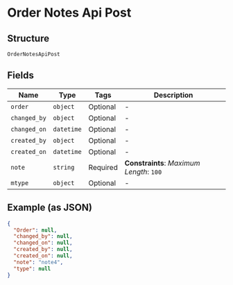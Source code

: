
# Order Notes Api Post

## Structure

`OrderNotesApiPost`

## Fields

| Name | Type | Tags | Description |
|  --- | --- | --- | --- |
| `order` | `object` | Optional | - |
| `changed_by` | `object` | Optional | - |
| `changed_on` | `datetime` | Optional | - |
| `created_by` | `object` | Optional | - |
| `created_on` | `datetime` | Optional | - |
| `note` | `string` | Required | **Constraints**: *Maximum Length*: `100` |
| `mtype` | `object` | Optional | - |

## Example (as JSON)

```json
{
  "Order": null,
  "changed_by": null,
  "changed_on": null,
  "created_by": null,
  "created_on": null,
  "note": "note4",
  "type": null
}
```

